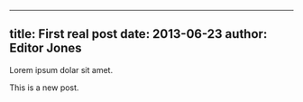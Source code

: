 ----
title:   First real post
date:    2013-06-23
author:  Editor Jones
----


Lorem ipsum dolar sit amet. 

This is a new post.